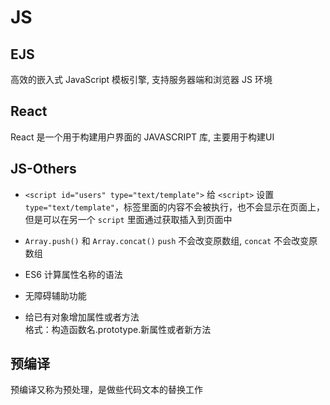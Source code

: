 # JS

## EJS

高效的嵌入式 JavaScript 模板引擎, 支持服务器端和浏览器 JS 环境

## React

React 是一个用于构建用户界面的 JAVASCRIPT 库, 主要用于构建UI

## JS-Others

* `<script id="users" type="text/template">`
给 `<script>` 设置 `type="text/template"`，标签里面的内容不会被执行，也不会显示在页面上，但是可以在另一个 `script` 里面通过获取插入到页面中

* `Array.push()` 和 `Array.concat()`
`push` 不会改变原数组, `concat` 不会改变原数组

* ES6 计算属性名称的语法

* 无障碍辅助功能

* 给已有对象增加属性或者方法  
  格式：构造函数名.prototype.新属性或者新方法

## 预编译

预编译又称为预处理，是做些代码文本的替换工作